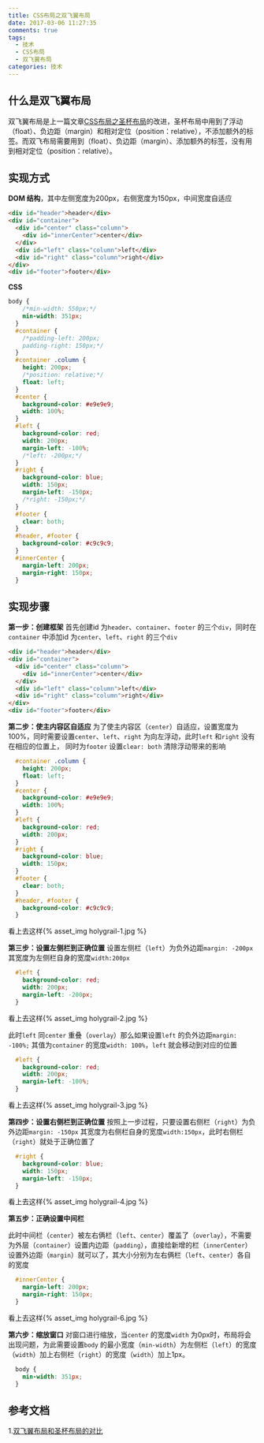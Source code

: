 ```yaml
---
title: CSS布局之双飞翼布局
date: 2017-03-06 11:27:35
comments: true
tags:
  - 技术
  - CSS布局
  - 双飞翼布局
categories: 技术
---
```



## 什么是双飞翼布局

双飞翼布局是上一篇文章[CSS布局之圣杯布局](https://jobbym.github.io/2017/03/03/CSS布局之圣杯布局/)的改进，圣杯布局中用到了浮动（float）、负边距（margin）和相对定位（position：relative），不添加额外的标签。而双飞布局需要用到（float）、负边距（margin）、添加额外的标签，没有用到相对定位（position：relative）。

<!--more-->

## 实现方式

**DOM 结构**，其中左侧宽度为200px，右侧宽度为150px，中间宽度自适应

```html
<div id="header">header</div>
<div id="container">
  <div id="center" class="column">
    <div id="innerCenter">center</div>
  </div>
  <div id="left" class="column">left</div>
  <div id="right" class="column">right</div>
</div>
<div id="footer">footer</div>
```

**CSS**

```css
body {
    /*min-width: 550px;*/
    min-width: 351px;
  }
  #container {
    /*padding-left: 200px;
    padding-right: 150px;*/
  }
  #container .column {
    height: 200px;
    /*position: relative;*/
    float: left;
  }
  #center {
    background-color: #e9e9e9;
    width: 100%;
  }
  #left {
    background-color: red;
    width: 200px;
    margin-left: -100%;
    /*left: -200px;*/
  }
  #right {
    background-color: blue;
    width: 150px;
    margin-left: -150px;
    /*right: -150px;*/
  }
  #footer {
    clear: both;
  }
  #header, #footer {
    background-color: #c9c9c9;
  }
  #innerCenter {
    margin-left: 200px;
    margin-right: 150px;
  }
```

## 实现步骤

**第一步：创建框架**
首先创建id 为`header`、`container`、`footer` 的三个`div`，同时在`container` 中添加id 为`center`、`left`、`right` 的三个`div`

```html
<div id="header">header</div>
<div id="container">
  <div id="center" class="column">
    <div id="innerCenter">center</div>
  </div>
  <div id="left" class="column">left</div>
  <div id="right" class="column">right</div>
</div>
<div id="footer">footer</div>
```

**第二步：使主内容区自适应**
为了使主内容区（`center`）自适应，设置宽度为100%，同时需要设置`center`、`left`、`right` 为向左浮动，此时`left` 和`right` 没有在相应的位置上， 同时为`footer` 设置`clear: both` 清除浮动带来的影响

```css
  #container .column {
    height: 200px;
    float: left;
  }
  #center {
    background-color: #e9e9e9;
    width: 100%;
  }
  #left {
    background-color: red;
    width: 200px;
  }
  #right {
    background-color: blue;
    width: 150px;
  }
  #footer {
    clear: both;
  }
  #header, #footer {
    background-color: #c9c9c9;
  }
```

看上去这样{% asset_img holygrail-1.jpg %}

**第三步：设置左侧栏到正确位置**
设置左侧栏（`left`）为负外边距`margin: -200px` 其宽度为左侧栏自身的宽度`width:200px`

```css
  #left {
    background-color: red;
    width: 200px;
    margin-left: -200px;
  }
```

看上去这样{% asset_img holygrail-2.jpg %}

此时`left` 同`center` 重叠（`overlay`）那么如果设置`left` 的负外边距`margin: -100%;` 其值为`container` 的宽度`width: 100%`，`left` 就会移动到对应的位置

```css
  #left {
    background-color: red;
    width: 200px;
    margin-left: -100%;
  }
```
看上去这样{% asset_img holygrail-3.jpg %}

**第四步：设置右侧栏到正确位置**
按照上一步过程，只要设置右侧栏（`right`）为负外边距`margin: -150px` 其宽度为右侧栏自身的宽度`width:150px`，此时右侧栏（`right`）就处于正确位置了

```css
  #right {
    background-color: blue;
    width: 150px;
    margin-left: -150px;
  }
```

看上去这样{% asset_img holygrail-4.jpg %}

**第五步：正确设置中间栏**

此时中间栏（`center`）被左右俩栏（`left`、`center`）覆盖了（`overlay`），不需要为外层（`container`）设置内边距（`padding`），直接给新增的栏（`innerCenter`）设置外边距（`margin`）就可以了，其大小分别为左右俩栏（`left`、`center`）各自的宽度

```css
  #innerCenter {
    margin-left: 200px;
    margin-right: 150px;
  }
```

看上去这样{% asset_img holygrail-6.jpg %}

**第六步：缩放窗口**
对窗口进行缩放，当`center` 的宽度`width` 为0px时，布局将会出现问题，为此需要设置`body` 的最小宽度（`min-width`）为左侧栏（`left`）的宽度（`width`）加上右侧栏（`right`）的宽度（`width`）加上1px。

```css
  body {
    min-width: 351px;
  }
```


## 参考文档

1.[双飞翼布局和圣杯布局的对比](http://www.cnblogs.com/tinyphp/p/4743674.html)
